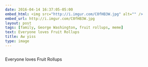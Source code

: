 ```yaml
---
date: 2016-04-14 16:37:05-05:00
embed_html: <img src="http://i.imgur.com/C0fHB3W.jpg" alt="" />
embed_url: http://i.imgur.com/C0fHB3W.jpg
layout: post
tags: [family, George Washington, fruit rollups, meme]
text: Everyone loves Fruit Rollups
title: Aw yiss
type: image
---
```

<img src="http://i.imgur.com/C0fHB3W.jpg" alt="" />

Everyone loves Fruit Rollups
